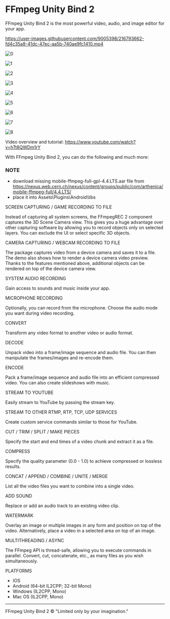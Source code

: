 # FFmpeg Unity Bind 2

FFmpeg Unity Bind 2 is the most powerful video, audio, and image editor for your app.

https://user-images.githubusercontent.com/9005398/216793662-fd4c35a8-41dc-47ec-aa5b-740ae9fc1410.mp4

![0](https://user-images.githubusercontent.com/9005398/216792673-c0631ab4-117d-4283-8bc7-ea002fc7e15a.png)

![1](https://user-images.githubusercontent.com/9005398/216792678-1614cf5a-da4c-4541-98b8-f748da73064a.jpg)

![2](https://user-images.githubusercontent.com/9005398/216792683-c8d5c544-3a98-4185-9d3e-0ac340e83945.jpg)

![3](https://user-images.githubusercontent.com/9005398/216792685-dfd9e7cf-c18a-40a4-92a3-be6145f181e5.jpg)

![4](https://user-images.githubusercontent.com/9005398/216792693-b1cbdc22-1806-4c9f-9e2b-2012d8a31a78.jpg)

![5](https://user-images.githubusercontent.com/9005398/216792700-f0a60046-5498-4577-98ae-ae7672940791.jpg)

![6](https://user-images.githubusercontent.com/9005398/216792709-0aa6d425-1605-4495-a635-e3909467eb4c.jpg)

![7](https://user-images.githubusercontent.com/9005398/216792714-7f4a29b9-8161-490a-be83-435bf8bf917f.jpg)

![8](https://user-images.githubusercontent.com/9005398/216792718-0d5303d7-b2bb-4a8b-837f-0539180b0b70.jpg)

Video overview and tutorial:
https://www.youtube.com/watch?v=hTt8QWDm1rY

With FFmpeg Unity Bind 2, you can do the following and much more:

### NOTE
- download missing mobile-ffmpeg-full-gpl-4.4.LTS.aar file from https://nexus.web.cern.ch/nexus/content/groups/public/com/arthenica/mobile-ffmpeg-full/4.4.LTS/
- place it into Assets\Plugins\Android\libs

SCREEN CAPTURING / GAME RECORDING TO FILE

Instead of capturing all system screens, the FFmpegREC 2 component captures the 3D Scene Camera view. This gives you a huge advantage over other capturing software by allowing you to record objects only on selected layers. You can exclude the UI or select specific 3D objects.

CAMERA CAPTURING / WEBCAM RECORDING TO FILE

The package captures video from a device camera and saves it to a file. The demo also shows how to render a device camera video preview. Thanks to the features mentioned above, additional objects can be rendered on top of the device camera view.

SYSTEM AUDIO RECORDING

Gain access to sounds and music inside your app.

MICROPHONE RECORDING

Optionally, you can record from the microphone. Choose the audio mode you want during video recording.

CONVERT

Transform any video format to another video or audio format.

DECODE

Unpack video into a frame/image sequence and audio file. You can then manipulate the frames/images and re-encode them.

ENCODE

Pack a frame/image sequence and audio file into an efficient compressed video. You can also create slideshows with music.

STREAM TO YOUTUBE

Easily stream to YouTube by passing the stream key.

STREAM TO OTHER RTMP, RTP, TCP, UDP SERVICES

Create custom service commands similar to those for YouTube.

CUT / TRIM / SPLIT / MAKE PIECES

Specify the start and end times of a video chunk and extract it as a file.

COMPRESS

Specify the quality parameter (0.0 - 1.0) to achieve compressed or lossless results.

CONCAT / APPEND / COMBINE / UNITE / MERGE

List all the video files you want to combine into a single video.

ADD SOUND

Replace or add an audio track to an existing video clip.

WATERMARK

Overlay an image or multiple images in any form and position on top of the video. Alternatively, place a video in a selected area on top of an image.

MULTITHREADING / ASYNC

The FFmpeg API is thread-safe, allowing you to execute commands in parallel. Convert, cut, concatenate, etc., as many files as you wish simultaneously.

PLATFORMS

* IOS
* Android (64-bit IL2CPP; 32-bit Mono)
* Windows (IL2CPP, Mono)
* Mac OS (IL2CPP, Mono)

------------------------------

FFmpeg Unity Bind 2 © "Limited only by your imagination."
